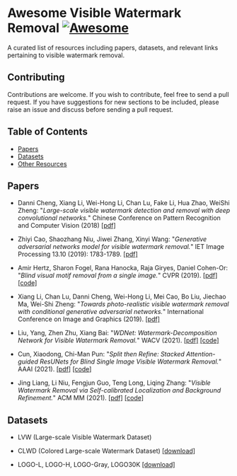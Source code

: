 # Awesome Visible Watermark Removal [![Awesome](https://cdn.rawgit.com/sindresorhus/awesome/d7305f38d29fed78fa85652e3a63e154dd8e8829/media/badge.svg)](https://github.com/sindresorhus/awesome)

A curated list of resources including papers, datasets, and relevant links pertaining to visible watermark removal.

## Contributing

Contributions are welcome.  If you wish to contribute, feel free to send a pull request. If you have suggestions for new sections to be included, please raise an issue and discuss before sending a pull request.

## Table of Contents
+ [Papers](#Papers)
+ [Datasets](#Datasets)
+ [Other Resources](#Other-resources)

## Papers

+ Danni Cheng, Xiang Li, Wei-Hong Li, Chan Lu, Fake Li, Hua Zhao, WeiShi Zheng: "*Large-scale visible watermark detection and removal with
deep convolutional networks.*" Chinese Conference on Pattern Recognition and Computer Vision (2018) [[pdf]](https://link.springer.com/chapter/10.1007/978-3-030-03338-5_3)

+ Zhiyi Cao, Shaozhang Niu, Jiwei Zhang, Xinyi Wang: "*Generative adversarial networks model for visible watermark removal.*" IET Image Processing 13.10 (2019): 1783-1789. [[pdf]](https://ietresearch.onlinelibrary.wiley.com/doi/full/10.1049/iet-ipr.2019.0266)

+ Amir Hertz, Sharon Fogel, Rana Hanocka, Raja Giryes, Daniel Cohen-Or: "*Blind visual motif removal from a single image.*" CVPR (2019). [[pdf]](https://openaccess.thecvf.com/content_CVPR_2019/papers/Hertz_Blind_Visual_Motif_Removal_From_a_Single_Image_CVPR_2019_paper.pdf) [[code]](https://github.com/amirhertz/visual_motif_removal)

+ Xiang Li, Chan Lu, Danni Cheng, Wei-Hong Li, Mei Cao, Bo Liu, Jiechao Ma, Wei-Shi Zheng: "*Towards photo-realistic visible watermark removal with conditional generative adversarial networks.*" International Conference on Image and Graphics (2019). [[pdf]](https://arxiv.org/pdf/1905.12845.pdf)

+ Liu, Yang, Zhen Zhu, Xiang Bai: "*WDNet: Watermark-Decomposition Network for Visible Watermark Removal.*" WACV (2021). [[pdf]](https://openaccess.thecvf.com/content/WACV2021/papers/Liu_WDNet_Watermark-Decomposition_Network_for_Visible_Watermark_Removal_WACV_2021_paper.pdf) [[code]](https://github.com/MRUIL/WDNet)

+ Cun, Xiaodong, Chi-Man Pun: "*Split then Refine: Stacked Attention-guided ResUNets for Blind Single Image Visible Watermark Removal.*" AAAI (2021). [[pdf]](https://www.aaai.org/AAAI21Papers/AAAI-866.CunX.pdf) [[code]](https://github.com/vinthony/deep-blind-watermark-removal)

+ Jing Liang, Li Niu, Fengjun Guo, Teng Long, Liqing Zhang: "*Visible Watermark Removal via Self-calibrated Localization and Background Refinement.*" ACM MM (2021). [[pdf]](https://arxiv.org/pdf/2108.03581.pdf) [[code]](https://github.com/bcmi/SLBR-Visible-Watermark-Removal) 

## Datasets

+ LVW (Large-scale Visible Watermark Dataset) 

+ CLWD (Colored Large-scale Watermark
Dataset) [[download]](https://github.com/MRUIL/WDNet)

+ LOGO-L, LOGO-H, LOGO-Gray, LOGO30K [[download]](https://github.com/vinthony/deep-blind-watermark-removal)



<!-- ## Other resources -->






